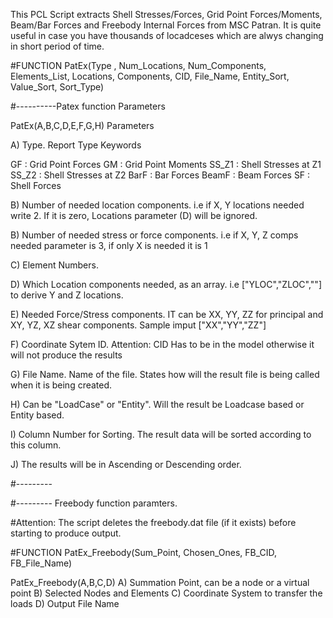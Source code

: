 This PCL Script extracts Shell Stresses/Forces, Grid Point Forces/Moments, Beam/Bar Forces and Freebody Internal Forces from MSC Patran. It is quite useful in case you have thousands of locadceses which are alwys changing in short period of time. 


#FUNCTION PatEx(Type , Num_Locations, Num_Components, Elements_List, Locations, Components, CID, File_Name, Entity_Sort, Value_Sort, Sort_Type)

#----------Patex function Parameters

PatEx(A,B,C,D,E,F,G,H) Parameters

A) Type. Report Type Keywords

GF : Grid Point Forces
GM : Grid Point Moments
SS_Z1 : Shell Stresses at Z1
SS_Z2 : Shell Stresses at Z2
BarF : Bar Forces
BeamF : Beam Forces
SF : Shell Forces

B) Number of needed location components. i.e if X, Y locations needed write 2. If it is zero, Locations parameter (D) will be ignored. 

B) Number of needed stress or force components. i.e if X, Y, Z comps needed parameter is 3, if only X is needed it is 1

C) Element Numbers.

D) Which Location components needed, as an array. i.e ["YLOC","ZLOC",""] to derive Y and Z locations. 

E) Needed Force/Stress components. IT can be XX, YY, ZZ for principal and XY, YZ, XZ shear components. Sample imput ["XX","YY","ZZ"]

F) Coordinate Sytem ID. Attention: CID Has to be in the model otherwise it will not produce the results

G) File Name. Name of the file. States how will the result file is being called when it is being created. 

H) Can be "LoadCase" or "Entity". Will the result be Loadcase based or Entity based. 

I) Column Number for Sorting. The result data will be sorted according to this column. 

J) The results will be in Ascending or Descending order. 


#---------



#---------
Freebody function paramters. 

#Attention: The script deletes the freebody.dat file (if it exists) before starting to produce output. 

#FUNCTION PatEx_Freebody(Sum_Point, Chosen_Ones, FB_CID, FB_File_Name)

PatEx_Freebody(A,B,C,D)
A) Summation Point, can be a node or a virtual point
B) Selected Nodes and Elements
C) Coordinate System to transfer the loads
D) Output File Name
